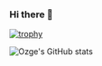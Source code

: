 ### Hi there 👋

[![trophy](https://github-profile-trophy.vercel.app/?username=OzgeOzkaya&column=3&margin-w=15&margin-h=15&theme=gruvbox)](https://github.com/ryo-ma/github-profile-trophy)


![Ozge's GitHub stats](https://github-readme-stats.vercel.app/api?username=OzgeOzkaya&count_private=true&show_icons=true&theme=merko)


<!--
**OzgeOzkaya/OzgeOzkaya** is a ✨ _special_ ✨ repository because its `README.md` (this file) appears on your GitHub profile.

Here are some ideas to get you started:

- 🔭 I’m currently working on ...
- 🌱 I’m currently learning ...
- 👯 I’m looking to collaborate on ...
- 🤔 I’m looking for help with ...
- 💬 Ask me about ...
- 📫 How to reach me: ...
- 😄 Pronouns: ...
- ⚡ Fun fact: ...
-->
